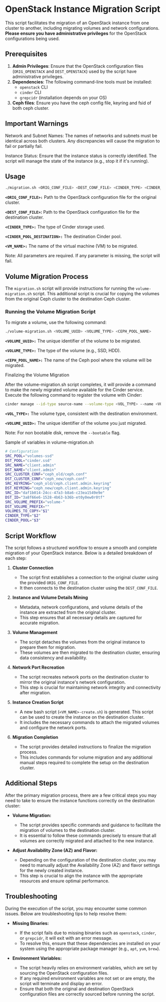 # OpenStack Instance Migration Script

This script facilitates the migration of an OpenStack instance from one cluster to another, including migrating volumes and network configurations. **Please ensure you have administrative privileges** for the OpenStack configurations being used.

## Prerequisites

1. **Admin Privileges**: Ensure that the OpenStack configuration files (`ORIG_OPENSTACK` and `DEST_OPENSTACK`) used by the script have administrative privileges.
2. **Dependencies**: The following command-line tools must be installed:
    - `openstack` CLI
    - `cinder` CLI
    - `grepcidr` (installation depends on your OS)
3. **Ceph files**: Ensure you have the ceph config file, keyring and fsid of both ceph cluster.



## Important Warnings

Network and Subnet Names: The names of networks and subnets must be identical across both clusters. Any discrepancies will cause the migration to fail or partially fail.

Instance Status: Ensure that the instance status is correctly identified. The script will manage the state of the instance (e.g., stop it if it's running).


## Usage

```bash
./migration.sh <ORIG_CONF_FILE> <DEST_CONF_FILE> <CINDER_TYPE> <CINDER_POOL_DESTINATION> <VM_NAME>
```

**`<ORIG_CONF_FILE>:`** Path to the OpenStack configuration file for the original cluster.

**`<DEST_CONF_FILE>`:** Path to the OpenStack configuration file for the destination cluster.

**`<CINDER_TYPE>:`** The type of Cinder storage used.

**`<CINDER_POOL_DESTINATION>:`** The destination Cinder pool.

**`<VM_NAME>:`** The name of the virtual machine (VM) to be migrated.

Note: All parameters are required. If any parameter is missing, the script will fail.



## Volume Migration Process

The `migration.sh` script will provide instructions for running the `volume-migration.sh` script. This additional script is crucial for copying the volumes from the original Ceph cluster to the destination Ceph cluster.

### Running the Volume Migration Script

To migrate a volume, use the following command:

```bash
./volume-migration.sh <VOLUME_UUID> <VOLUME_TYPE> <CEPH_POOL_NAME>
```

**`<VOLUME_UUID>:`** The unique identifier of the volume to be migrated.

**`<VOLUME_TYPE>:`** The type of the volume (e.g., SSD, HDD).

**`<CEPH_POOL_NAME>:`** The name of the Ceph pool where the volume will be migrated.



Finalizing the Volume Migration

After the volume-migration.sh script completes, it will provide a command to make the newly migrated volume available for the Cinder service. Execute the following command to register the volume with Cinder:

```bash
cinder manage --id-type source-name --volume-type <VOL_TYPE> --name <VOLUME_UUID> cinder-volume-worker@<VOL_TYPE> <VOLUME_UUID> --bootable
```

**`<VOL_TYPE>:`** The volume type, consistent with the destination environment.

**`<VOLUME_UUID>:`** The unique identifier of the volume you just migrated.

Note: For non bootable disk, remove the `--bootable` flag.


Sample of variables in volume-migration.sh
```bash
# Configuration
SRC_POOL="volumes-ssd"
DST_POOL="cinder.ssd"
SRC_NAME="client.admin"
DST_NAME="client.admin"
SRC_CLUSTER_CONF="ceph_old/ceph.conf"
DST_CLUSTER_CONF="ceph_new/ceph.conf"
SRC_KEYRING="ceph_old/ceph.client.admin.keyring"
DST_KEYRING="ceph_new/ceph.client.admin.keyring"
SRC_ID="daf1b014-24cc-47a3-b8a6-c23ea1549e9e"
DST_ID="3a8f66e6-1528-4b63-b36b-et0y0ew0r0tf"
SRC_VOLUME_PREFIX="volume-"
DST_VOLUME_PREFIX=""
VOLUMES_TO_COPY="$1"
CINDER_TYPE="$2"
CINDER_POOL="$3"
```

## Script Workflow

The script follows a structured workflow to ensure a smooth and complete migration of your OpenStack instance. Below is a detailed breakdown of each step:

1. **Cluster Connection**
   - The script first establishes a connection to the original cluster using the provided `ORIG_CONF_FILE`.
   - It then connects to the destination cluster using the `DEST_CONF_FILE`.

2. **Instance and Volume Details Mining**
   - Metadata, network configurations, and volume details of the instance are extracted from the original cluster.
   - This step ensures that all necessary details are captured for accurate migration.

3. **Volume Management**
   - The script detaches the volumes from the original instance to prepare them for migration.
   - These volumes are then migrated to the destination cluster, ensuring data consistency and availability.

4. **Network Port Recreation**
   - The script recreates network ports on the destination cluster to mirror the original instance's network configuration.
   - This step is crucial for maintaining network integrity and connectivity after migration.

5. **Instance Creation Script**
   - A new bash script (`<VM_NAME>-create.sh`) is generated. This script can be used to create the instance on the destination cluster.
   - It includes the necessary commands to attach the migrated volumes and configure the network ports.

6. **Migration Completion**
   - The script provides detailed instructions to finalize the migration process.
   - This includes commands for volume migration and any additional manual steps required to complete the setup on the destination cluster.



## Additional Steps

After the primary migration process, there are a few critical steps you may need to take to ensure the instance functions correctly on the destination cluster:

- **Volume Migration:**
  - The script provides specific commands and guidance to facilitate the migration of volumes to the destination cluster.
  - It is essential to follow these commands precisely to ensure that all volumes are correctly migrated and attached to the new instance.

- **Adjust Availability Zone (AZ) and Flavor:**
  - Depending on the configuration of the destination cluster, you may need to manually adjust the Availability Zone (AZ) and flavor settings for the newly created instance.
  - This step is crucial to align the instance with the appropriate resources and ensure optimal performance.



## Troubleshooting

During the execution of the script, you may encounter some common issues. Below are troubleshooting tips to help resolve them:

- **Missing Binaries:**
  - If the script fails due to missing binaries such as `openstack`, `cinder`, or `grepcidr`, it will exit with an error message.
  - To resolve this, ensure that these dependencies are installed on your system using the appropriate package manager (e.g., `apt`, `yum`, `brew`).

- **Environment Variables:**
  - The script heavily relies on environment variables, which are set by sourcing the OpenStack configuration files.
  - If any required environment variables are not set or are empty, the script will terminate and display an error.
  - Ensure that both the original and destination OpenStack configuration files are correctly sourced before running the script.

